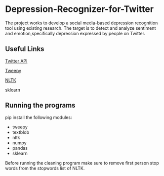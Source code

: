 # Depression-Recognizer-for-Twitter

The project works to develop a social media-based depression recognition tool using existing research. The target is to detect and analyze sentiment and emotion,specifically depression expressed by people on Twitter.


## Useful Links

[Twitter API](https://developer.twitter.com/en)

[Tweepy](https://www.tweepy.org/)

[NLTK](https://www.nltk.org/)

[sklearn](https://scikit-learn.org/0.21/documentation.html)


## Running the programs

pip install the following modules:

- tweepy
- textblob
- nltk
- numpy
- pandas
- sklearn

Before running the cleaning program make sure to remove first person stop words from the stopwords list of NLTK.